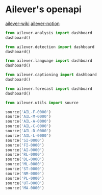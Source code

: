 # Ailever's openapi

[ailever-wiki](https://github.com/ailever/ailever/wiki)
[ailever-notion](https://www.notion.so/WorkSheet-d64a1a09956d4318ac38b3d7f0131cfb)
```python
from ailever.analysis import dashboard
dashboard()
```
```python
from ailever.detection import dashboard
dashboard()
```
```python
from ailever.language import dashboard
dashboard()
```
```python
from ailever.captioning import dashboard
dashboard()
```
```python
from ailever.forecast import dashboard
dashboard()
```
```python
from ailever.utils import source

source('AIL-F-0000')
source('AIL-M-0000')
source('AIL-A-0000')
source('AIL-C-0000')
source('AIL-D-0000')
source('AIL-L-0000')
source('SI-0000')
source('FI-0000')
source('AI-0000')
source('RL-0000')
source('DL-0000')
source('ML-0000')
source('ST-0000')
source('NM-0000')
source('PL-0000')
source('UT-0000')
source('MA-0000')
```
